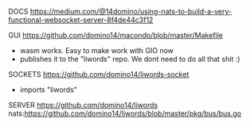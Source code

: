 

DOCS
https://medium.com/@14domino/using-nats-to-build-a-very-functional-websocket-server-8f4de44c3f12

GUI
https://github.com/domino14/macondo/blob/master/Makefile
- wasm works. Easy to make work with GIO now
- publishes it to the "liwords" repo. We dont need to do all that shit :)

SOCKETS
https://github.com/domino14/liwords-socket
- imports "liwords"

SERVER
https://github.com/domino14/liwords
nats:https://github.com/domino14/liwords/blob/master/pkg/bus/bus.go